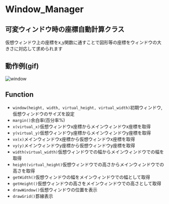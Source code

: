 # Window_Manager
## 可変ウィンドウ時の座標自動計算クラス

仮想ウィンドウ上の座標をx,y関数に通すことで図形等の座標をウィンドウの大きさに対応して求められます

## 動作例(gif)

![window](https://user-images.githubusercontent.com/91818705/159107665-3fc22cf0-02a2-46c4-b076-ab1a900b6aec.gif)

## Function
- `window(height, width, virtual_height, virtual_width)`初期ウィンドウ,仮想ウィンドウのサイズを設定
- `margin()`余白率(百分率%)
- `x(virtual_x)`仮想ウィンドウx座標からメインウィンドウx座標を取得
- `y(virtual_y)`仮想ウィンドウy座標からメインウィンドウy座標を取得
- `vx(x)`メインウィンドウx座標から仮想ウィンドウx座標を取得
- `vy(y)`メインウィンドウy座標から仮想ウィンドウy座標を取得
- `width(virtual_width)`仮想ウィンドウでの幅からメインウィンドウでの幅を取得
- `height(virtual_height)`仮想ウィンドウでの高さからメインウィンドウでの高さを取得
- `getWidth()`仮想ウィンドウの幅をメインウィンドウでの幅として取得
- `getHeight()`仮想ウィンドウの高さをメインウィンドウでの高さとして取得
- `drawWindow()`仮想ウィンドウの位置を表示
- `drawGrid()`罫線表示
